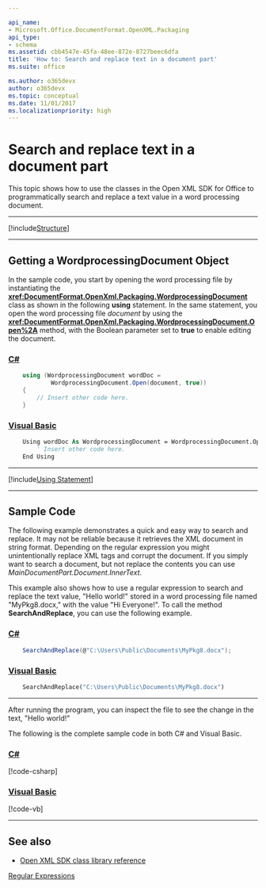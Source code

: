 ```yaml
---

api_name:
- Microsoft.Office.DocumentFormat.OpenXML.Packaging
api_type:
- schema
ms.assetid: cbb4547e-45fa-48ee-872e-8727beec6dfa
title: 'How to: Search and replace text in a document part'
ms.suite: office

ms.author: o365devx
author: o365devx
ms.topic: conceptual
ms.date: 11/01/2017
ms.localizationpriority: high
---
```

# Search and replace text in a document part

This topic shows how to use the classes in the Open XML SDK for
Office to programmatically search and replace a text value in a word
processing document.



--------------------------------------------------------------------------------
[!include[Structure](../includes/word/packages-and-document-parts.md)]


---------------------------------------------------------------------------------
## Getting a WordprocessingDocument Object 
In the sample code, you start by opening the word processing file by
instantiating the **<xref:DocumentFormat.OpenXml.Packaging.WordprocessingDocument>** class as shown in
the following **using** statement. In the same
statement, you open the word processing file *document* by using the
**<xref:DocumentFormat.OpenXml.Packaging.WordprocessingDocument.Open%2A>** method, with the Boolean parameter set
to **true** to enable editing the document.

### [C#](#tab/cs-0)
```csharp
    using (WordprocessingDocument wordDoc = 
            WordprocessingDocument.Open(document, true))
    {
        // Insert other code here.
    }
```

### [Visual Basic](#tab/vb-0)
```vb
    Using wordDoc As WordprocessingDocument = WordprocessingDocument.Open(document, True)
        ' Insert other code here.
    End Using
```
***


[!include[Using Statement](../includes/word/using-statement.md)]


--------------------------------------------------------------------------------
## Sample Code 
The following example demonstrates a quick and easy way to search and
replace. It may not be reliable because it retrieves the XML document in
string format. Depending on the regular expression you might
unintentionally replace XML tags and corrupt the document. If you simply
want to search a document, but not replace the contents you can use
*MainDocumentPart.Document.InnerText*.

This example also shows how to use a regular expression to search and
replace the text value, "Hello world!" stored in a word processing file
named "MyPkg8.docx," with the value "Hi Everyone!". To call the method
**SearchAndReplace**, you can use the following
example.

### [C#](#tab/cs-1)
```csharp
    SearchAndReplace(@"C:\Users\Public\Documents\MyPkg8.docx");
```

### [Visual Basic](#tab/vb-1)
```vb
    SearchAndReplace("C:\Users\Public\Documents\MyPkg8.docx")
```
***


After running the program, you can inspect the file to see the change in
the text, "Hello world!"

The following is the complete sample code in both C\# and Visual Basic.

### [C#](#tab/cs)
[!code-csharp[](../../samples/word/search_and_replace_text_a_part/cs/Program.cs)]

### [Visual Basic](#tab/vb)
[!code-vb[](../../samples/word/search_and_replace_text_a_part/vb/Program.vb)]

--------------------------------------------------------------------------------
## See also 


- [Open XML SDK class library reference](/office/open-xml/open-xml-sdk)

[Regular Expressions](/dotnet/standard/base-types/regular-expressions)
